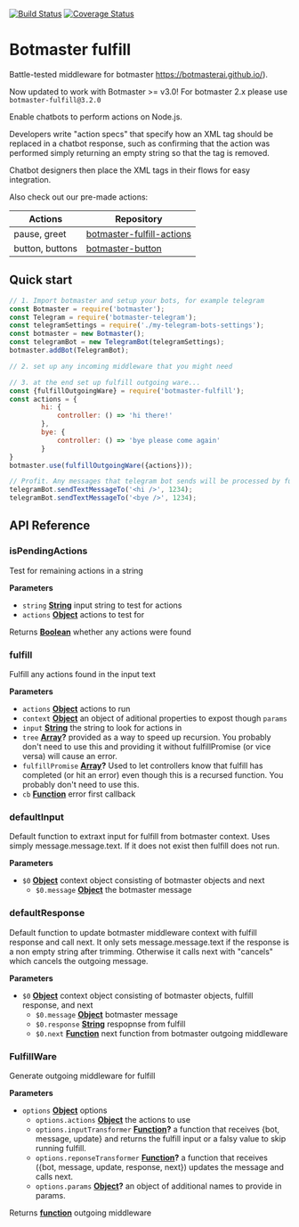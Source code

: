 [![Build Status](https://travis-ci.org/botmasterai/botmaster-fulfill.svg?branch=master)](https://travis-ci.org/botmasterai/botmaster-fulfill)
[![Coverage Status](https://coveralls.io/repos/github/botmasterai/botmaster-fulfill-actions/badge.svg?branch=master)](https://coveralls.io/github/botmasterai/botmaster-fulfill-actions?branch=master)

# Botmaster fulfill

Battle-tested middleware for botmaster <https://botmasterai.github.io/>).

Now updated to work with Botmaster >= v3.0! For botmaster 2.x please use `botmaster-fulfill@3.2.0`

Enable chatbots to perform actions on Node.js.

Developers write "action specs" that specify how an XML tag should be replaced in a chatbot response, such as confirming that the action was performed simply returning an empty string so that the tag is removed.

Chatbot designers then place the XML tags in their flows for easy integration.

<!--
Find the full documentation at the main botmaster website: <http://botmasterai.com/middlewares/fulfill/>
-->

Also check out our pre-made actions:

| Actions         | Repository                                                                            |
| --------------- | ------------------------------------------------------------------------------------- |
| pause, greet    | [botmaster-fulfill-actions](https://github.com/botmasterai/botmaster-fulfill-actions) |
| button, buttons | [botmaster-button](https://github.com/botmasterai/botmaster-button)                   |

## Quick start

```js
// 1. Import botmaster and setup your bots, for example telegram
const Botmaster = require('botmaster');
const Telegram = require('botmaster-telegram');
const telegramSettings = require('./my-telegram-bots-settings');
const botmaster = new Botmaster();
const telegramBot = new TelegramBot(telegramSettings);
botmaster.addBot(TelegramBot);

// 2. set up any incoming middleware that you might need

// 3. at the end set up fulfill outgoing ware...
const {fulfillOutgoingWare} = require('botmaster-fulfill');
const actions = {
        hi: {
            controller: () => 'hi there!'
        },
        bye: {
            controller: () => 'bye please come again'
        }
}
botmaster.use(fulfillOutgoingWare({actions}));

// Profit. Any messages that telegram bot sends will be processed by fulfill
telegramBot.sendTextMessageTo('<hi />', 1234);
telegramBot.sendTextMessageTo('<bye />', 1234);
```

## API Reference

<!-- Generated by documentation.js. Update this documentation by updating the source code. -->

### isPendingActions

Test for remaining actions in a string

**Parameters**

-   `string` **[String](https://developer.mozilla.org/en-US/docs/Web/JavaScript/Reference/Global_Objects/String)** input string to test for actions
-   `actions` **[Object](https://developer.mozilla.org/en-US/docs/Web/JavaScript/Reference/Global_Objects/Object)** actions to test for

Returns **[Boolean](https://developer.mozilla.org/en-US/docs/Web/JavaScript/Reference/Global_Objects/Boolean)** whether any actions were found

### fulfill

Fulfill any actions found in the input text

**Parameters**

-   `actions` **[Object](https://developer.mozilla.org/en-US/docs/Web/JavaScript/Reference/Global_Objects/Object)** actions to run
-   `context` **[Object](https://developer.mozilla.org/en-US/docs/Web/JavaScript/Reference/Global_Objects/Object)** an object of aditional properties to expost though `params`
-   `input` **[String](https://developer.mozilla.org/en-US/docs/Web/JavaScript/Reference/Global_Objects/String)** the string to look for actions in
-   `tree` **[Array](https://developer.mozilla.org/en-US/docs/Web/JavaScript/Reference/Global_Objects/Array)?** provided as a way to speed up recursion. You probably don't need to use this and providing it without fulfillPromise (or vice versa) will cause an error.
-   `fulfillPromise` **[Array](https://developer.mozilla.org/en-US/docs/Web/JavaScript/Reference/Global_Objects/Array)?** Used to let controllers know that fulfill has completed (or hit an error) even though this is a recursed function. You probably don't need to use this.
-   `cb` **[Function](https://developer.mozilla.org/en-US/docs/Web/JavaScript/Reference/Statements/function)** error first callback

### defaultInput

Default function to extraxt input for fulfill from botmaster context. Uses simply message.message.text. If it does not exist then fulfill does not run.

**Parameters**

-   `$0` **[Object](https://developer.mozilla.org/en-US/docs/Web/JavaScript/Reference/Global_Objects/Object)** context object consisting of botmaster objects and next
    -   `$0.message` **[Object](https://developer.mozilla.org/en-US/docs/Web/JavaScript/Reference/Global_Objects/Object)** the botmaster message

### defaultResponse

Default function to update botmaster middleware context with fulfill response and call next. It only sets message.message.text if the response is a non empty string after trimming. Otherwise it calls next with "cancels" which cancels  the outgoing message.

**Parameters**

-   `$0` **[Object](https://developer.mozilla.org/en-US/docs/Web/JavaScript/Reference/Global_Objects/Object)** context object consisting of botmaster objects, fulfill response, and next
    -   `$0.message` **[Object](https://developer.mozilla.org/en-US/docs/Web/JavaScript/Reference/Global_Objects/Object)** botmaster message
    -   `$0.response` **[String](https://developer.mozilla.org/en-US/docs/Web/JavaScript/Reference/Global_Objects/String)** respopnse from fulfill
    -   `$0.next` **[Function](https://developer.mozilla.org/en-US/docs/Web/JavaScript/Reference/Statements/function)** next function from botmaster outgoing middleware

### FulfillWare

Generate outgoing middleware for fulfill

**Parameters**

-   `options` **[Object](https://developer.mozilla.org/en-US/docs/Web/JavaScript/Reference/Global_Objects/Object)** options
    -   `options.actions` **[Object](https://developer.mozilla.org/en-US/docs/Web/JavaScript/Reference/Global_Objects/Object)** the actions to use
    -   `options.inputTransformer` **[Function](https://developer.mozilla.org/en-US/docs/Web/JavaScript/Reference/Statements/function)?** a function that receives {bot, message, update} and returns the fulfill input or a falsy value to skip running fulfill.
    -   `options.reponseTransformer` **[Function](https://developer.mozilla.org/en-US/docs/Web/JavaScript/Reference/Statements/function)?** a function that receives ({bot, message, update, response, next}) updates the message and calls next.
    -   `options.params` **[Object](https://developer.mozilla.org/en-US/docs/Web/JavaScript/Reference/Global_Objects/Object)?** an object of additional names to provide in params.

Returns **[function](https://developer.mozilla.org/en-US/docs/Web/JavaScript/Reference/Statements/function)** outgoing middleware
